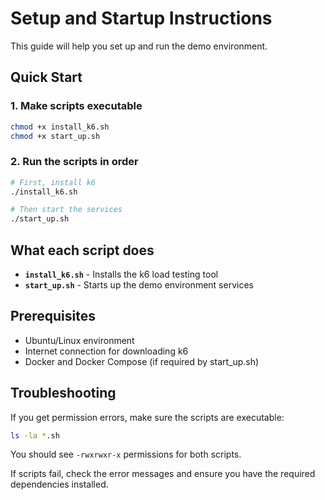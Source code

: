 # Setup and Startup Instructions

This guide will help you set up and run the demo environment.

## Quick Start

### 1. Make scripts executable
```bash
chmod +x install_k6.sh
chmod +x start_up.sh
```

### 2. Run the scripts in order
```bash
# First, install k6
./install_k6.sh

# Then start the services
./start_up.sh
```

## What each script does

- **`install_k6.sh`** - Installs the k6 load testing tool
- **`start_up.sh`** - Starts up the demo environment services

## Prerequisites

- Ubuntu/Linux environment
- Internet connection for downloading k6
- Docker and Docker Compose (if required by start_up.sh)

## Troubleshooting

If you get permission errors, make sure the scripts are executable:
```bash
ls -la *.sh
```

You should see `-rwxrwxr-x` permissions for both scripts.

If scripts fail, check the error messages and ensure you have the required dependencies installed.
